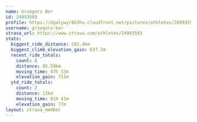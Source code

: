 ```yaml
---
name: Grzegorz Ber
id: 24993593
profile: https://dgalywyr863hv.cloudfront.net/pictures/athletes/24993593/7453165/11/large.jpg
username: grzegorz-ber
strava_url: https://www.strava.com/athletes/24993593
stats:
  biggest_ride_distance: 202.4km
  biggest_climb_elevation_gain: 637.2m
  recent_ride_totals:
    count: 8
    distance: 85.59km
    moving_time: 07h 53m
    elevation_gain: 711m
  ytd_ride_totals:
    count: 2
    distance: 11km
    moving_time: 01h 41m
    elevation_gain: 77m
layout: strava_member
--- 
```

